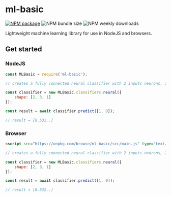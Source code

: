 # ml-basic

[![NPM package](https://img.shields.io/npm/v/ml-basic)](https://www.npmjs.com/package/ml-basic)
![NPM bundle size](https://img.shields.io/bundlephobia/minzip/ml-basic)
![NPM weekly downloads](https://img.shields.io/npm/dw/ml-basic)

Lightweight machine learning library for use in NodeJS and browsers.

## Get started

### NodeJS
```javascript
const MLBasic = require('ml-basic');

// creates a fully connected neural classifier with 2 inputs neurons, 2 hidden neurons and 1 output neuron

const classifier = new MLBasic.classifiers.neural({
    shape: [2, 3, 1]
});

const result = await classifier.predict([1, 0]);

// result = [0.532..]
```

### Browser
```html
<script src="https://unpkg.com/browse/ml-basic/src/main.js" type="text/javascript"></script>
```

```javascript
// creates a fully connected neural classifier with 2 inputs neurons, 2 hidden neurons and 1 output neuron

const classifier = new MLBasic.classifiers.neural({
    shape: [2, 3, 1]
});

const result = await classifier.predict([1, 0]);

// result = [0.532..]
```